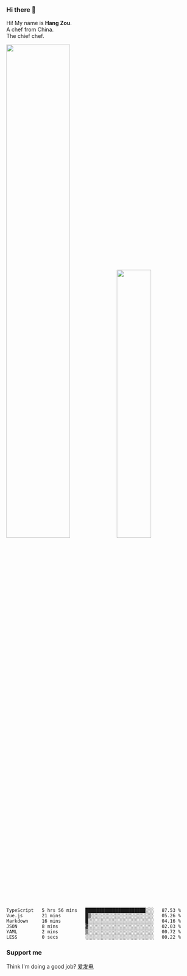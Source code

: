 ### Hi there 👋

Hi! My name is **Hang Zou**.  
A chef from China.  
The chief chef.

<img align="" width="57.5%" src="https://github-readme-stats.vercel.app/api?username=zouhangwithsweet&hide_title=true&hide_border=true&show_icons=true&include_all_commits=true&line_height=21" /><img align="" width="42.4%" src="https://github-readme-stats.vercel.app/api/top-langs/?username=zouhangwithsweet&hide_title=true&hide_border=true&layout=compact" />

<!--START_SECTION:waka-->

```text
TypeScript   5 hrs 56 mins   ██████████████████████░░░   87.53 %
Vue.js       21 mins         █▒░░░░░░░░░░░░░░░░░░░░░░░   05.26 %
Markdown     16 mins         █░░░░░░░░░░░░░░░░░░░░░░░░   04.16 %
JSON         8 mins          ▓░░░░░░░░░░░░░░░░░░░░░░░░   02.03 %
YAML         2 mins          ▒░░░░░░░░░░░░░░░░░░░░░░░░   00.72 %
LESS         0 secs          ░░░░░░░░░░░░░░░░░░░░░░░░░   00.22 %
```

<!--END_SECTION:waka-->

### Support me

Think I'm doing a good job? [爱发电](https://afdian.net/@zouhangsweet)
